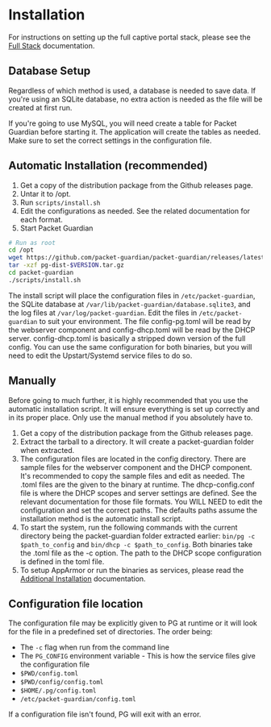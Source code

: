 # Installation

For instructions on setting up the full captive portal stack, please see the
[Full Stack](full-stack.md) documentation.

## Database Setup

Regardless of which method is used, a database is needed to save data. If you're
using an SQLite database, no extra action is needed as the file will be created
at first run.

If you're going to use MySQL, you will need create a table for Packet Guardian
before starting it. The application will create the tables as needed. Make sure
to set the correct settings in the configuration file.

## Automatic Installation (recommended)

1. Get a copy of the distribution package from the Github releases page.
2. Untar it to /opt.
3. Run `scripts/install.sh`
4. Edit the configurations as needed. See the related documentation for each
   format.
5. Start Packet Guardian

```bash
# Run as root
cd /opt
wget https://github.com/packet-guardian/packet-guardian/releases/latest/pg-dist-$VERSION.tar.gz
tar -xzf pg-dist-$VERSION.tar.gz
cd packet-guardian
./scripts/install.sh
```

The install script will place the configuration files in `/etc/packet-guardian`,
the SQLite database at `/var/lib/packet-guardian/database.sqlite3`, and the log
files at `/var/log/packet-guardian`. Edit the files in `/etc/packet-guardian` to
suit your environment. The file config-pg.toml will be read by the webserver
component and config-dhcp.toml will be read by the DHCP server. config-dhcp.toml
is basically a stripped down version of the full config. You can use the same
configuration for both binaries, but you will need to edit the Upstart/Systemd
service files to do so.

## Manually

Before going to much further, it is highly recommended that you use the
automatic installation script. It will ensure everything is set up correctly and
in its proper place. Only use the manual method if you absolutely have to.

1. Get a copy of the distribution package from the Github releases page.
2. Extract the tarball to a directory. It will create a packet-guardian folder
   when extracted.
3. The configuration files are located in the config directory. There are sample
   files for the webserver component and the DHCP component. It's recommended to
   copy the sample files and edit as needed. The .toml files are the given to
   the binary at runtime. The dhcp-config.conf file is where the DHCP scopes and
   server settings are defined. See the relevant documentation for those file
   formats. You WILL NEED to edit the configuration and set the correct paths.
   The defaults paths assume the installation method is the automatic install
   script.
4. To start the system, run the following commands with the current directory
   being the packet-guardian folder extracted earlier: `bin/pg -c
   $path_to_config` and `bin/dhcp -c $path_to_config`. Both binaries take the
   .toml file as the -c option. The path to the DHCP scope configuration is
   defined in the toml file.
5. To setup AppArmor or run the binaries as services, please read the
   [Additional Installation](additional-installation.md) documentation.

## Configuration file location

The configuration file may be explicitly given to PG at runtime or it will look
for the file in a predefined set of directories. The order being:

- The `-c` flag when run from the command line
- The `PG_CONFIG` environment variable - This is how the service files give the
  configuration file
- `$PWD/config.toml`
- `$PWD/config/config.toml`
- `$HOME/.pg/config.toml`
- `/etc/packet-guardian/config.toml`

If a configuration file isn't found, PG will exit with an error.
